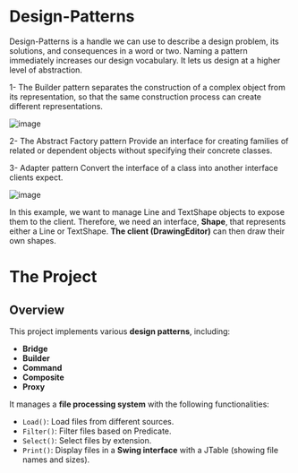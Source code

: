 ﻿# Design-Patterns
  Design-Patterns is a handle we can use to describe a design problem, its solutions, and consequences in a word or two. 
  Naming a pattern immediately increases our design vocabulary. It lets us design at a higher level of abstraction.
  
1- The Builder pattern separates the construction of a complex object from its representation, so that the same construction process can create different representations.

![image](https://github.com/user-attachments/assets/82d55a39-738a-4d3f-b266-01ee65c67337)



2- The Abstract Factory pattern Provide an interface for creating families of related or dependent objects without specifying their concrete classes.

3- Adapter pattern Convert the interface of a class into another interface clients expect. 

![image](https://github.com/user-attachments/assets/592687a5-9a6e-4ad1-8c61-f468509cbef0)

In this example, we want to manage Line and TextShape objects to expose them to the client. Therefore, we need an interface, **Shape**, that represents either a Line or TextShape. **The client (DrawingEditor)** can then draw their own shapes.

# The Project

## Overview
This project implements various **design patterns**, including:
- **Bridge**
- **Builder**
- **Command**
- **Composite**
- **Proxy**

It manages a **file processing system** with the following functionalities:
- `Load()`: Load files from different sources.
- `Filter()`: Filter files based on Predicate<File>.
- `Select()`: Select files by extension.
- `Print()`: Display files in a **Swing interface** with a JTable (showing file names and sizes).

